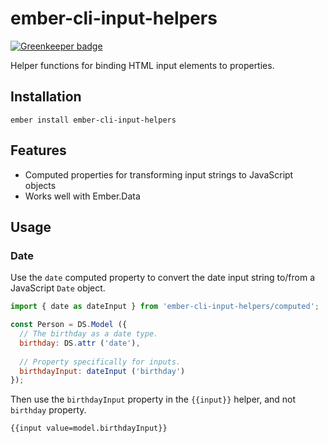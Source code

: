 # ember-cli-input-helpers

[![Greenkeeper badge](https://badges.greenkeeper.io/onehilltech/ember-cli-input-helpers.svg)](https://greenkeeper.io/)

Helper functions for binding HTML input elements to properties.

## Installation

    ember install ember-cli-input-helpers

## Features

* Computed properties for transforming input strings to JavaScript objects
* Works well with Ember.Data

## Usage

### Date

Use the `date` computed property to convert the date input string to/from a
JavaScript `Date` object.

```javascript
import { date as dateInput } from 'ember-cli-input-helpers/computed';

const Person = DS.Model ({
  // The birthday as a date type.
  birthday: DS.attr ('date'),
  
  // Property specifically for inputs.
  birthdayInput: dateInput ('birthday')
});
```

Then use the `birthdayInput` property in the `{{input}}` helper, and not `birthday`
property.

```html
{{input value=model.birthdayInput}}
```
